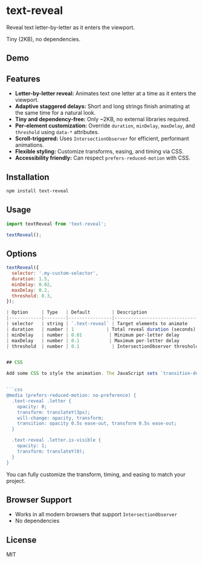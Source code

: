 # text-reveal

Reveal text letter-by-letter as it enters the viewport.

Tiny (2KB), no dependencies.

## Demo

## Features

- **Letter-by-letter reveal:** Animates text one letter at a time as it enters the viewport.
- **Adaptive staggered delays:** Short and long strings finish animating at the same time for a natural look.
- **Tiny and dependency-free:** Only ~2KB, no external libraries required.
- **Per-element customization:** Override `duration`, `minDelay`, `maxDelay`, and `threshold` using `data-*` attributes.
- **Scroll-triggered:** Uses `IntersectionObserver` for efficient, performant animations.
- **Flexible styling:** Customize transforms, easing, and timing via CSS.
- **Accessibility friendly:** Can respect `prefers-reduced-motion` with CSS.

## Installation

```bash
npm install text-reveal
```

## Usage

```javascript
import textReveal from 'text-reveal';

textReveal();
```

## Options

````js
textReveal({
  selector: '.my-custom-selector',
  duration: 1.5,
  minDelay: 0.02,
  maxDelay: 0.2,
  threshold: 0.3,
});

| Option     | Type   | Default        | Description                                    |
|------------|--------|----------------|------------------------------------------------|
| selector   | string | `.text-reveal` | Target elements to animate                     |
| duration   | number | 1            | Total reveal duration (seconds)               |
| minDelay   | number | 0.01          | Minimum per-letter delay                       |
| maxDelay   | number | 0.1           | Maximum per-letter delay                       |
| threshold  | number | 0.1            | IntersectionObserver threshold                 |


## CSS

Add some CSS to style the animation. The JavaScript sets `transition-delay` automatically:


```css
@media (prefers-reduced-motion: no-preference) {
  .text-reveal .letter {
    opacity: 0;
    transform: translateY(3px);
    will-change: opacity, transform;
    transition: opacity 0.5s ease-out, transform 0.5s ease-out;
  }

  .text-reveal .letter.is-visible {
    opacity: 1;
    transform: translateY(0);
  }
}
````

You can fully customize the transform, timing, and easing to match your project.

## Browser Support

- Works in all modern browsers that support `IntersectionObserver`
- No dependencies

## License

MIT
